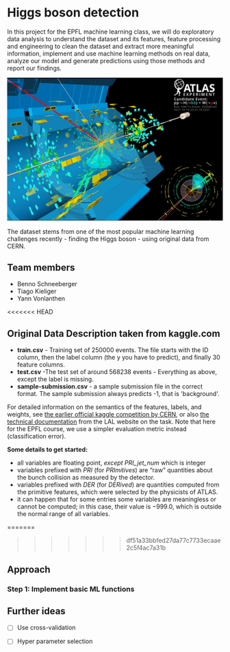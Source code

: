 # Higgs boson detection
In this project for the EPFL machine learning class, we will do exploratory data analysis to understand the dataset and its features, feature processing and engineering to clean the dataset and extract more meaningful information, implement and use machine learning methods on real data, analyze our model and generate predictions using  those methods and report our findings.

![The ATLAS experiment](pictures/atlas.jpg)

The dataset stems from one of the most popular machine learning challenges recently - finding the Higgs boson - using original data from CERN.

## Team members

- Benno Schneeberger
- Tiago Kieliger
- Yann Vonlanthen

<<<<<<< HEAD


## Original Data Description taken from kaggle.com

- **train.csv** - Training set of 250000 events. The file  starts with the ID column, then the label column (the y you have to  predict), and finally 30 feature columns.
- **test.csv** -The test set of around 568238 events - Everything as above, except the label is missing.
- **sample-submission.csv** - a sample submission file in the correct format. The sample submission always predicts -1, that is 'background'.

For detailed information on the semantics of the features, labels, and weights, see [the earlier official kaggle competition by CERN](https://www.kaggle.com/c/higgs-boson), or also [the technical documentation](http://higgsml.lal.in2p3.fr/documentation) from  the LAL website on the task. Note that here for the EPFL course, we use  a simpler evaluation metric instead (classification error).

**Some details to get started:**

- all variables are floating point, *except PRI_jet_num* which is integer
- variables prefixed with *PRI* (for *PRImitives*) are “raw” quantities about the bunch collision as measured by the detector.
- variables prefixed with *DER* (for *DERived*) are quantities computed from the primitive features, which were selected by the physicists of ATLAS.
- it can happen that for some entries some variables are meaningless  or cannot be computed; in this case, their value is −999.0, which is  outside the normal range of all variables.



=======
>>>>>>> df51a33bbfed27da77c7733ecaae2c5f4ac7a31b
## Approach

### Step 1: Implement basic ML functions



## Further ideas

- [ ] Use cross-validation
- [ ] Hyper parameter selection

